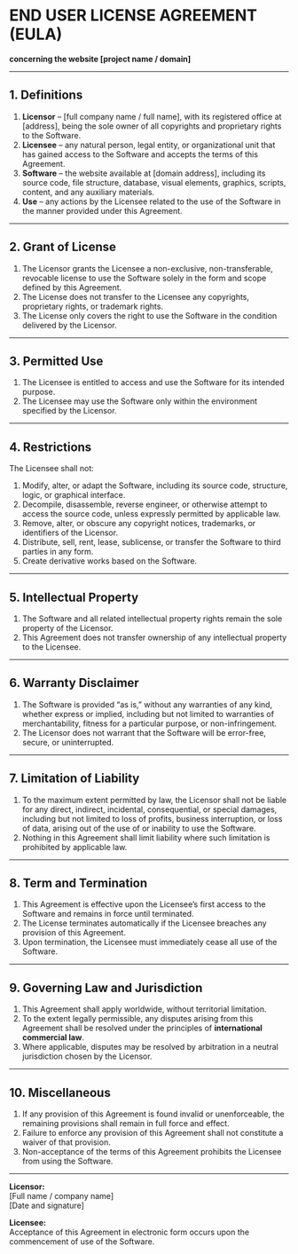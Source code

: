# END USER LICENSE AGREEMENT (EULA)

**concerning the website [project name / domain]**

---

## 1. Definitions

1. **Licensor** – [full company name / full name], with its registered office at [address], being the sole owner of all copyrights and proprietary rights to the Software.  
2. **Licensee** – any natural person, legal entity, or organizational unit that has gained access to the Software and accepts the terms of this Agreement.  
3. **Software** – the website available at [domain address], including its source code, file structure, database, visual elements, graphics, scripts, content, and any auxiliary materials.  
4. **Use** – any actions by the Licensee related to the use of the Software in the manner provided under this Agreement.  

---

## 2. Grant of License

1. The Licensor grants the Licensee a non-exclusive, non-transferable, revocable license to use the Software solely in the form and scope defined by this Agreement.  
2. The License does not transfer to the Licensee any copyrights, proprietary rights, or trademark rights.  
3. The License only covers the right to use the Software in the condition delivered by the Licensor.  

---

## 3. Permitted Use

1. The Licensee is entitled to access and use the Software for its intended purpose.  
2. The Licensee may use the Software only within the environment specified by the Licensor.  

---

## 4. Restrictions

The Licensee shall not:  

1. Modify, alter, or adapt the Software, including its source code, structure, logic, or graphical interface.  
2. Decompile, disassemble, reverse engineer, or otherwise attempt to access the source code, unless expressly permitted by applicable law.  
3. Remove, alter, or obscure any copyright notices, trademarks, or identifiers of the Licensor.  
4. Distribute, sell, rent, lease, sublicense, or transfer the Software to third parties in any form.  
5. Create derivative works based on the Software.  

---

## 5. Intellectual Property

1. The Software and all related intellectual property rights remain the sole property of the Licensor.  
2. This Agreement does not transfer ownership of any intellectual property to the Licensee.  

---

## 6. Warranty Disclaimer

1. The Software is provided “as is,” without any warranties of any kind, whether express or implied, including but not limited to warranties of merchantability, fitness for a particular purpose, or non-infringement.  
2. The Licensor does not warrant that the Software will be error-free, secure, or uninterrupted.  

---

## 7. Limitation of Liability

1. To the maximum extent permitted by law, the Licensor shall not be liable for any direct, indirect, incidental, consequential, or special damages, including but not limited to loss of profits, business interruption, or loss of data, arising out of the use of or inability to use the Software.  
2. Nothing in this Agreement shall limit liability where such limitation is prohibited by applicable law.  

---

## 8. Term and Termination

1. This Agreement is effective upon the Licensee’s first access to the Software and remains in force until terminated.  
2. The License terminates automatically if the Licensee breaches any provision of this Agreement.  
3. Upon termination, the Licensee must immediately cease all use of the Software.  

---

## 9. Governing Law and Jurisdiction

1. This Agreement shall apply worldwide, without territorial limitation.  
2. To the extent legally permissible, any disputes arising from this Agreement shall be resolved under the principles of **international commercial law**.  
3. Where applicable, disputes may be resolved by arbitration in a neutral jurisdiction chosen by the Licensor.  

---

## 10. Miscellaneous

1. If any provision of this Agreement is found invalid or unenforceable, the remaining provisions shall remain in full force and effect.  
2. Failure to enforce any provision of this Agreement shall not constitute a waiver of that provision.  
3. Non-acceptance of the terms of this Agreement prohibits the Licensee from using the Software.  

---

**Licensor:**  
[Full name / company name]  
[Date and signature]  

**Licensee:**  
Acceptance of this Agreement in electronic form occurs upon the commencement of use of the Software.  
